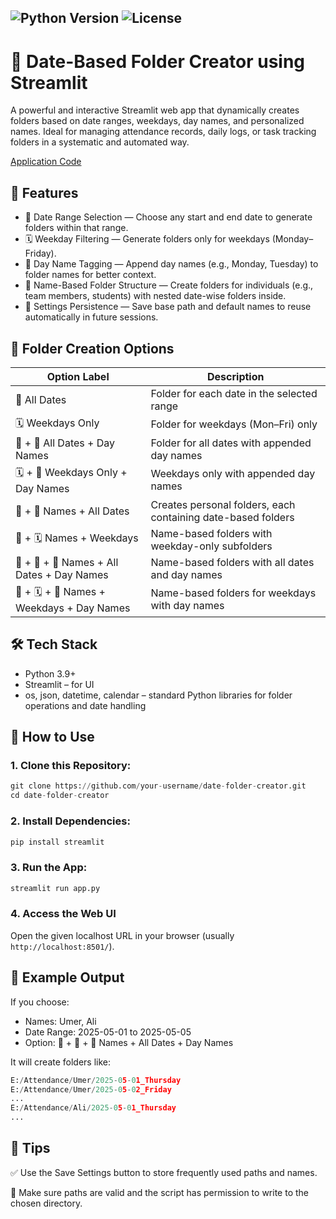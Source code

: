 ![Python Version](https://img.shields.io/badge/python-3.9+-blue)
![License](https://img.shields.io/badge/license-MIT-green)
---------------------------------

# 📂 Date-Based Folder Creator using Streamlit

A powerful and interactive Streamlit web app that dynamically creates folders based on date ranges, weekdays, day names, and personalized names. Ideal for managing attendance records, daily logs, or task tracking folders in a systematic and automated way.

[Application Code](https://github.com/Umersaeed81/Performance_Applications/blob/main/Dynamic_Folder_Creator/Application.md)

## 🚀 Features

- 📆 Date Range Selection — Choose any start and end date to generate folders within that range.
- 🗓️ Weekday Filtering — Generate folders only for weekdays (Monday–Friday).
- 📛 Day Name Tagging — Append day names (e.g., Monday, Tuesday) to folder names for better context.
- 👤 Name-Based Folder Structure — Create folders for individuals (e.g., team members, students) with nested date-wise folders inside.
- 💾 Settings Persistence — Save base path and default names to reuse automatically in future sessions.

## 📁 Folder Creation Options

| Option Label                               | Description                                                  |
| ------------------------------------------ | ------------------------------------------------------------ |
| 📅 All Dates                               | Folder for each date in the selected range                   |
| 🗓️ Weekdays Only                          | Folder for weekdays (Mon–Fri) only                           |
| 📅 + 📛 All Dates + Day Names              | Folder for all dates with appended day names                 |
| 🗓️ + 📛 Weekdays Only + Day Names         | Weekdays only with appended day names                        |
| 👤 + 📅 Names + All Dates                  | Creates personal folders, each containing date-based folders |
| 👤 + 🗓️ Names + Weekdays                  | Name-based folders with weekday-only subfolders              |
| 👤 + 📅 + 📛 Names + All Dates + Day Names | Name-based folders with all dates and day names              |
| 👤 + 🗓️ + 📛 Names + Weekdays + Day Names | Name-based folders for weekdays with day names               |

## 🛠️ Tech Stack

- Python 3.9+
- Streamlit – for UI
- os, json, datetime, calendar – standard Python libraries for folder operations and date handling

## 🔧 How to Use

### 1. Clone this Repository:

```python
git clone https://github.com/your-username/date-folder-creator.git
cd date-folder-creator
```

### 2. Install Dependencies:

```python
pip install streamlit
```
### 3. Run the App:

```python
streamlit run app.py
```
### 4. Access the Web UI
Open the given localhost URL in your browser (usually `http://localhost:8501/`).

## 📂 Example Output
If you choose:
- Names: Umer, Ali
- Date Range: 2025-05-01 to 2025-05-05
- Option: 👤 + 📅 + 📛 Names + All Dates + Day Names

It will create folders like:

```python
E:/Attendance/Umer/2025-05-01_Thursday
E:/Attendance/Umer/2025-05-02_Friday
...
E:/Attendance/Ali/2025-05-01_Thursday
...
```

## 🧠 Tips

✅ Use the Save Settings button to store frequently used paths and names.

🧼 Make sure paths are valid and the script has permission to write to the chosen directory.



